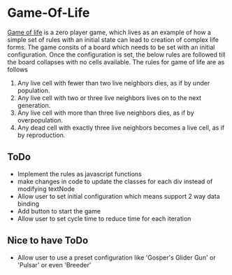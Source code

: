 # Game-Of-Life

[Game of life](https://en.wikipedia.org/wiki/Conway%27s_Game_of_Life) is a zero player game, which lives as an example of how a simple set of rules with an initial state can lead to creation of complex life forms.
The game consits of a board which needs to be set with an initial configuration. Once the configuration is set, the below rules are followed till the board collapses with no cells available.
The rules for game of life are as follows
1.  Any live cell with fewer than two live neighbors dies, as if by under population.
2.  Any live cell with two or three live neighbors lives on to the next generation.
3.  Any live cell with more than three live neighbors dies, as if by overpopulation.
4.  Any dead cell with exactly three live neighbors becomes a live cell, as if by reproduction.

## ToDo
- Implement the rules as javascript functions
- make changes in code to update the classes for each div instead of modifying textNode
- Allow user to set initial configuration which means support 2 way data binding
- Add button to start the game
- Allow user to set cycle time to reduce time for each iteration

## Nice to have ToDo
- Allow user to use a preset configuration like 'Gosper\'s Glider Gun' or 'Pulsar' or even 'Breeder'
